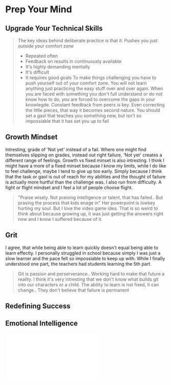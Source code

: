 # Prep Your Mind

## Upgrade Your Technical Skills

> The key ideas behind deliberate practice is that it:
> Pushes you just outside your comfort zone
> - Repeated often
> - Feedback on results in continuously available
> - It's highly demanding mentally
> - It's difficult
> - It requires good goals
To make things challenging you have to push yourself out of your comfort zone. You will not learn anything just practicing the easy stuff over and over again. When you are faced with something you don't full understand or do not know how to do, you are forced to overcome the gaps in your knowlegde. Constant feedback from peers is key. Even correcting the little pieces, that way it becomes second nature. You should set a gaol that teaches you something new, but isn't so impossiable that it has set you up to fail

## Growth Mindset

Intresting, grade of 'Not yet' instead of a fail. Where one might find themselves slipping on grades, instead out right failure, 'Not yet' creates a different range of feelings. Growth vs fixed minset is also intresting. I think I might have a more of a fixed minset because I know my limits, while I do like to feel challenge, maybe I tend to give up too early. Simply because I think that the task or gaol is out of reach for my abilities and the thought of failure is actually more hurtful than the challenge was.
I also run from difficulty. A fight or flight mindset and I feel a lot of people choose flight. 
> "Praise wisely. Not praising intelligence or talent, that has failed.. But prasing the process that kids enage in"
Her powerpoint is lowkey hurting my soul. But I love the video game idea. That is so weird to think about because growing up, it was just getting the answers right now and I know I suffered because of it. 

## Grit

I agree, that while being able to learn quickly doesn't equal being able to learn effectly. I personally struggled in school because simply I was just a slow learner and the pace felt so impossiable to keep up with. While I finally understood one part, the teachers had students learning the 5th part. 
> Git is passion and perserverance.. Working hard to make that future a reality.
I think it's very intresting that we don't know what builds git into our characters or a child. 
> The ability to learn is not fixed, it can change.. They don't believe that failure is permanent

## Redefining Success


## Emotional Intelligence 
![EmotionalIntell](Ops-401\Notes\SierraEmotions.pdf)
